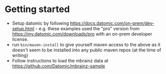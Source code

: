 
Getting started
======

* Setup datomic by following https://docs.datomic.com/on-prem/dev-setup.html - e.g. these examples used
 the "pro" version from https://my.datomic.com/downloads/pro with an on-prem developer license.
* run `bin/maven-install` to give yourself maven access to the above as it doesn't seem to be installed into any
public maven repos (at the time of writing) 
* Follow instructions to load the mbrainz data at https://github.com/Datomic/mbrainz-sample